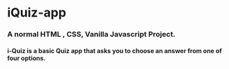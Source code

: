 # iQuiz-app

### A normal HTML , CSS, Vanilla Javascript Project.

#### i-Quiz is a basic Quiz app that asks you to choose an answer from one of four options.
